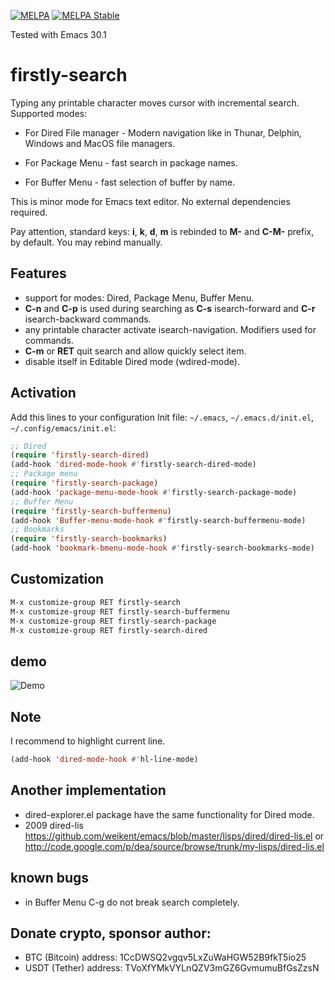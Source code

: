 [![MELPA](https://melpa.org/packages/firstly-search-badge.svg)](https://melpa.org/#/firstly-search)
[![MELPA Stable](https://stable.melpa.org/packages/firstly-search-badge.svg)](https://stable.melpa.org/#/firstly-search)

Tested with Emacs 30.1

# firstly-search

Typing any printable character moves cursor with incremental search. Supported modes:

- For Dired File manager - Modern navigation like in Thunar, Delphin, Windows and MacOS file managers.

- For Package Menu - fast search in package names.

- For Buffer Menu - fast selection of buffer by name.

This is minor mode for Emacs text editor. No external dependencies required.

Pay attention, standard keys: **i**, **k**, **d**, **m** is rebinded to **M-** and **C-M-** prefix, by default. You may rebind manually.

## Features
- support for modes: Dired, Package Menu, Buffer Menu.
- **C-n** and **C-p** is used during searching as **C-s** isearch-forward and **C-r** isearch-backward commands.
- any printable character activate isearch-navigation. Modifiers used for commands.
- **C-m** or **RET** quit search and allow quickly select item.
- disable itself in Editable Dired mode (wdired-mode).

## Activation
Add this lines to your configuration Init file: ```~/.emacs```, ```~/.emacs.d/init.el```, ```~/.config/emacs/init.el```:

```lisp
;; Dired
(require 'firstly-search-dired)
(add-hook 'dired-mode-hook #'firstly-search-dired-mode)
;; Package menu
(require 'firstly-search-package)
(add-hook 'package-menu-mode-hook #'firstly-search-package-mode)
;; Buffer Menu
(require 'firstly-search-buffermenu)
(add-hook 'Buffer-menu-mode-hook #'firstly-search-buffermenu-mode)
;; Bookmarks
(require 'firstly-search-bookmarks)
(add-hook 'bookmark-bmenu-mode-hook #'firstly-search-bookmarks-mode)
```

## Customization

```lisp
M-x customize-group RET firstly-search
M-x customize-group RET firstly-search-buffermenu
M-x customize-group RET firstly-search-package
M-x customize-group RET firstly-search-dired
```

## demo
![Demo](https://codeberg.org/Anoncheg/public-share/raw/branch/main/dired-e.gif)

## Note
I recommend to highlight current line.
```lisp
(add-hook 'dired-mode-hook #'hl-line-mode)
```
## Another implementation

- dired-explorer.el package have the same functionality for Dired mode.
- 2009 dired-lis https://github.com/weikent/emacs/blob/master/lisps/dired/dired-lis.el or http://code.google.com/p/dea/source/browse/trunk/my-lisps/dired-lis.el

## known bugs
- in Buffer Menu C-g do not break search completely.

## Donate crypto, sponsor author:
- BTC (Bitcoin) address: 1CcDWSQ2vgqv5LxZuWaHGW52B9fkT5io25
- USDT (Tether) address: TVoXfYMkVYLnQZV3mGZ6GvmumuBfGsZzsN
